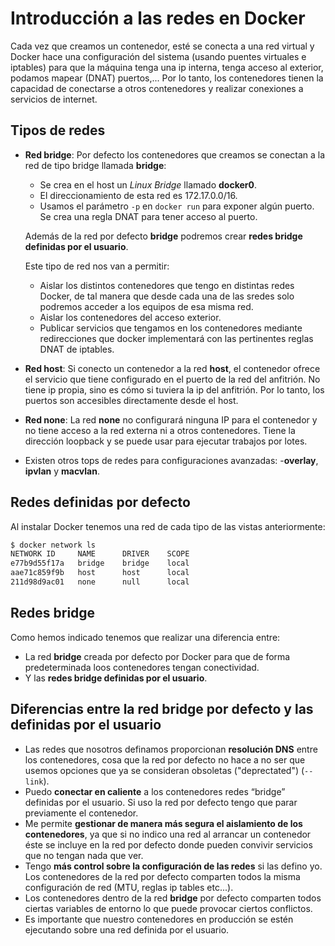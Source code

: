 # Introducción a las redes en Docker

Cada vez que creamos un contenedor, esté se conecta a una red virtual y Docker hace una configuración del sistema (usando puentes virtuales e iptables) para que la máquina tenga una ip interna, tenga acceso al exterior, podamos mapear (DNAT) puertos,...
Por lo tanto, los contenedores tienen la capacidad de conectarse a otros contenedores y realizar conexiones a servicios de internet. 

## Tipos de redes

* **Red bridge**: Por defecto los contenedores que creamos se conectan a la red de tipo bridge llamada **bridge**:
    * Se crea en el host un *Linux Bridge* llamado **docker0**.
    * El direccionamiento de esta red es 172.17.0.0/16.
    * Usamos el parámetro `-p` en `docker run` para exponer algún puerto. Se crea una regla DNAT para tener acceso al puerto.

    Además de la red por defecto **bridge** podremos crear **redes bridge definidas por el usuario**.

    Este tipo de red nos van a permitir:

    * Aislar los distintos contenedores que tengo en distintas redes Docker, de tal manera que desde cada una de las sredes solo podremos acceder a los equipos de esa misma red.
    * Aislar los contenedores del acceso exterior.
    * Publicar servicios que tengamos en los contenedores mediante redirecciones que docker implementará con las pertinentes reglas DNAT de iptables.

* **Red host**: Si conecto un contenedor a la red **host**, el contenedor ofrece el servicio que tiene configurado en el puerto de la red del anfitrión. No tiene ip propia, sino es cómo si tuviera la ip del anfitrión. Por lo tanto, los puertos son accesibles directamente desde el host.
* **Red none**: La red **none** no configurará ninguna IP para el contenedor y no tiene acceso a la red externa ni a otros contenedores. Tiene la dirección loopback y se puede usar para ejecutar trabajos por lotes.
* Existen otros tops de redes para configuraciones avanzadas: -**overlay**, **ipvlan** y **macvlan**.

## Redes definidas por defecto

Al instalar Docker tenemos una red de cada tipo de las vistas anteriormente:

```bash
$ docker network ls
NETWORK ID     NAME      DRIVER    SCOPE
e77b9d55f17a   bridge    bridge    local
aae71c859f9b   host      host      local
211d98d9ac01   none      null      local
```

## Redes bridge

Como hemos indicado tenemos que realizar una diferencia entre:

* La red **bridge** creada por defecto por Docker para que de forma predeterminada loos contenedores tengan conectividad.
* Y las **redes bridge definidas por el usuario**.

## Diferencias entre la red bridge por defecto y las definidas por el usuario

* Las redes que nosotros definamos proporcionan **resolución DNS** entre los contenedores, cosa que la red por defecto no hace a no ser que usemos opciones que ya se consideran obsoletas ("deprectated") (`--link`).
* Puedo **conectar en caliente** a los contenedores redes “bridge” definidas por el usuario. Si uso la red por defecto tengo que parar previamente el contenedor.
* Me permite **gestionar de manera más segura el aislamiento de los contenedores**, ya que si no indico una red al arrancar un contenedor éste se incluye en la red por defecto donde pueden convivir servicios que no tengan nada que ver.
* Tengo **más control sobre la configuración de las redes** si las defino yo. Los contenedores de la red por defecto comparten todos la misma configuración de red (MTU, reglas ip tables etc...).
* Los contenedores dentro de la red **bridge** por defecto comparten todos ciertas variables de entorno lo que puede provocar ciertos conflictos.
* Es importante que nuestro contenedores en producción se estén ejecutando sobre una red definida por el usuario.

